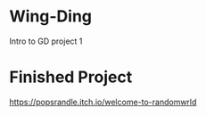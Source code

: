 # Wing-Ding
Intro to GD project 1
# Finished Project
https://popsrandle.itch.io/welcome-to-randomwrld
